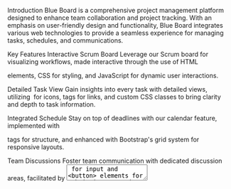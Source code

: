 Introduction
Blue Board is a comprehensive project management platform designed to enhance team collaboration and project tracking. With an emphasis on user-friendly design and functionality, Blue Board integrates various web technologies to provide a seamless experience for managing tasks, schedules, and communications.

Key Features
Interactive Scrum Board
Leverage our Scrum board for visualizing workflows, made interactive through the use of HTML <div> elements, CSS for styling, and JavaScript for dynamic user interactions.

Detailed Task View
Gain insights into every task with detailed views, utilizing <img> for icons, <a> tags for links, and custom CSS classes to bring clarity and depth to task information.

Integrated Schedule
Stay on top of deadlines with our calendar feature, implemented with <section> tags for structure, and enhanced with Bootstrap's grid system for responsive layouts.

Team Discussions
Foster team communication with dedicated discussion areas, facilitated by <textarea> for input and <button> elements for submission, ensuring a collaborative environment.

Contact Form
Reach out for support or inquiries through our contact form, built with <form>, <input>, and <label> tags, and backed by PHP for server-side integration.

Technologies Used
HTML5: For structuring content with semantic elements like <header>, <footer>, <nav>, and <section>.
CSS3: For styling and responsive design, leveraging external libraries like Bootstrap and custom stylesheets.
JavaScript: To enhance interactivity, particularly in the Scrum board and contact form validation.
Bootstrap: Utilized for responsive design components, including the navigation bar and form elements.
Swiper: For creating responsive, touch-enabled carousels in sections like Solutions and Clients.
AOS: Animate On Scroll Library for adding animations to various elements as they come into view.
Google Fonts: For custom typography, enhancing the user interface with a variety of font styles.
Getting Started
To get started with Blue Board:

Visit the Website: Navigate to the Blue Board site and explore the various features.
Sign In: Use the Login page to access your account, or contact support to create a new one.
Explore Features: Dive into project management with the interactive Scrum board, detailed task views, and more.
For more information or to request a demo, reach out through our Contact Us section.

Contact Us
For support or inquiries, contact us at:

Email: info@blueboard.com
Phone: +1 857 123 4567
Join us in revolutionizing project management with Blue Board.

Team Members:

Charmy Darji - darji.c@notheastern.edu
Somil Shah -  shah.som@northeastern.edu
Akshaya GAvhane - gavhane.a@northeastern.edu
Manish Kottamgari - kottamgari.m@northeastern.edu
Navdish Batra - batra.ku@northeastern.edu
